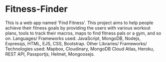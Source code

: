 # Fitness-Finder
This is a web app named 'Find Fitness'. This project aims to help people achieve their fitness goals by providing the users with various workout plans, tools to track their macros, maps to find fitness pals or a gym, and so on. Languages/ Frameworks used: JavaScript, MongoDB, Nodejs, Expressjs, HTML, EJS, CSS, Bootstrap. Other Libraries/ Frameworks/ Technologies used: Mapbox, Cloudinary, MongoDB Cloud Atlas, Heroku, REST API, Passportjs, Helmet, Mongoosejs.
